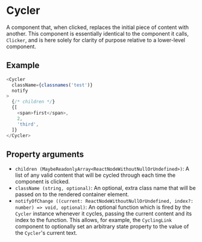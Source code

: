 # Cycler

A component that, when clicked, replaces the initial piece of content with another. This component is essentially identical to the component it calls, `Clicker`, and is here solely for clarity of purpose relative to a lower-level component.

## Example

```javascript
<Cycler
  className={classnames('test')}
  notify
>
  {/* children */}
  {[
    <span>first</span>,
    2,
    'third',
  ]}
</Cycler>
```

## Property arguments

* `children (MaybeReadonlyArray<ReactNodeWithoutNullOrUndefined>)`: A list of any valid content that will be cycled through each time the component is clicked.
* `className (string, optional)`: An optional, extra class name that will be passed on to the rendered container element.
* `notifyOfChange ((current: ReactNodeWithoutNullOrUndefined, index?: number) => void, optional)`: An optional function which is fired by the `Cycler` instance whenever it cycles, passing the current content and its index to the function. This allows, for example, the `CyclingLink` component to optionally set an arbitrary state property to the value of the `Cycler`'s current text. 
